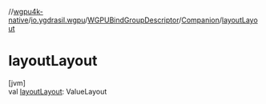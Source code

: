 //[wgpu4k-native](../../../../index.md)/[io.ygdrasil.wgpu](../../index.md)/[WGPUBindGroupDescriptor](../index.md)/[Companion](index.md)/[layoutLayout](layout-layout.md)

# layoutLayout

[jvm]\
val [layoutLayout](layout-layout.md): ValueLayout